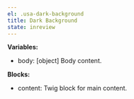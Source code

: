 ```yaml
---
el: .usa-dark-background
title: Dark Background
state: inreview
---
```


__Variables:__
* body: [object] Body content.

__Blocks:__
* content: Twig block for main content.
